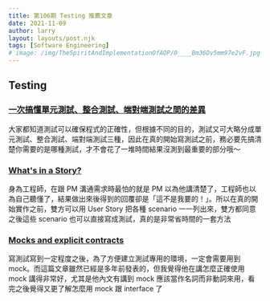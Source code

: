 ```yaml
---
title: 第106期 Testing 推薦文章
date: 2021-11-09
author: larry
layout: layouts/post.njk
tags: [Software Engineering]
# image: /img/TheSpiritAndImplementationOfAOP/0____Bm36Dv5mm97e2vF.jpg
---
```


## Testing

### [一次搞懂單元測試、整合測試、端對端測試之間的差異](https://blog.miniasp.com/post/2019/02/18/Unit-testing-Integration-testing-e2e-testing)

大家都知道測試可以確保程式的正確性，但根據不同的目的，測試又可大略分成單元測試、整合測試、端對端測試三種，因此在真的開始寫測試之前，務必要先搞清楚你需要的是哪種測試，才不會花了一堆時間結果沒測到最重要的部分哦～

### [What's in a Story?](https://dannorth.net/whats-in-a-story/)

身為工程師，在跟 PM 溝通需求時最怕的就是 PM 以為他講清楚了，工程師也以為自己聽懂了，結果做出來後得到的回覆卻是「這不是我要的！」。所以在真的開始實作之前，雙方可以用 User Story 把各種 scenario 一一列出來，雙方都同意之後這些 scenario 也可以直接寫成測試，真的是非常省時間的一套方法

### [Mocks and explicit contracts](http://blog.plataformatec.com.br/2015/10/mocks-and-explicit-contracts/)

寫測試寫到一定程度之後，為了方便建立測試專用的環境，一定會需要用到 mock。而這篇文章雖然已經是多年前發表的，但我覺得他在講怎麼正確使用 mock 講得非常好，尤其是他內文有講到 mock 應該當作名詞而非動詞來用，看完之後覺得又更了解怎麼用 mock 跟 interface 了